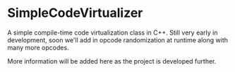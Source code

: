 # SimpleCodeVirtualizer
A simple compile-time code virtualization class in C++. Still very early in development, soon we'll add in opcode randomization at runtime along with many more opcodes.

More information will be added here as the project is developed further.
